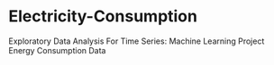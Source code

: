 # Electricity-Consumption
Exploratory Data Analysis For Time Series: Machine Learning Project Energy Consumption Data
